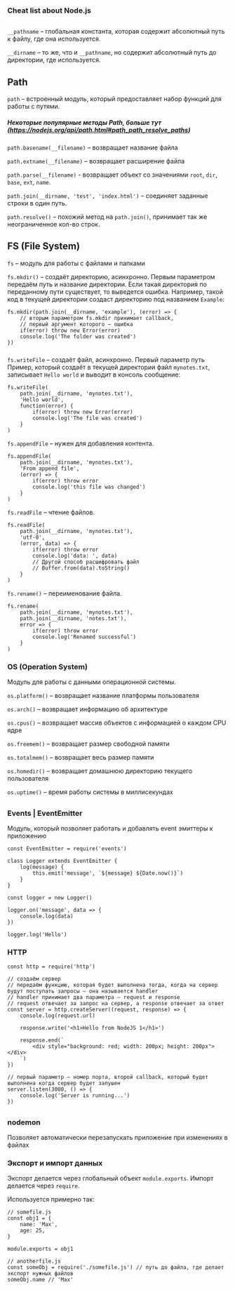 ### Cheat list about Node.js 

## 


`__pathname` – глобальная константа, которая содержит абсолютный путь к файлу, где она используется.

`__dirname` – то же, что и `__pathname`, но содержит абсолютный путь до директории, где используется. 


## Path
`path` – встроенный модуль, 
который предоставляет набор функций 
для работы с путями.

##### Некоторые популярные методы Path, больше тут (https://nodejs.org/api/path.html#path_path_resolve_paths)
`path.basename(__filename)` – возвращает название файла

`path.extname(__filename)` – возвращает расширение файла

`path.parse(__filename)` - возвращает объект со значениями `root`, `dir`, `base`, `ext`, `name`.

`path.join(__dirname, 'test', 'index.html')` – соединяет заданные строки в один путь.

`path.resolve()` – похожий метод на `path.join()`, принимает так же неограниченное кол-во строк. 

## FS (File System)
`fs` – модуль для работы с файлами и папками 

`fs.mkdir()` – создаёт директорию, асинхронно. 
Первым параметром передаём путь и название директории. 
Если такая директория по переданному пути существует, то выведется ошибка.
Например, такой код в текущей директории создаст директорию под названием `Example`: 
```
fs.mkdir(path.join(__dirname, 'example'), (error) => {
    // вторым параметром fs.mkdir принимает callback,
    // первый аргумент которого – ошибка
    if(error) throw new Error(error)
    console.log('The folder was created')
})
```
###

`fs.writeFile` – создаёт файл, асинхронно. Первый параметр путь
Пример, который создаёт в текущей директории файл `mynotes.txt`, записывает `Hello world` и выводит в консоль сообщение: 
```
fs.writeFile(
    path.join(__dirname, 'mynotes.txt'),
    'Hello world',
    function(error) {
        if(error) throw new Error(error)
        console.log('The file was created')
    }
)
```

`fs.appendFile` – нужен для добавления контента. 
``` 
fs.appendFile(
    path.join(__dirname, 'mynotes.txt'),
    'From append file',
    (error) => {
        if(error) throw error
        console.log('this file was changed')
    }
)
```

`fs.readFile` – чтение файлов. 
``` 
fs.readFile(
    path.join(__dirname, 'mynotes.txt'),
    'utf-8',
    (error, data) => {
        if(error) throw error
        console.log('data: ', data)
        // Другой способ расшифровать файл 
        // Buffer.from(data).toString()
    }
)
```

`fs.rename()` – переименование файла. 
```
fs.rename(
    path.join(__dirname, 'mynotes.txt'),
    path.join(__dirname, 'notes.txt'),
    error => {
        if(error) throw error
        console.log('Renamed successful')
    }
)
```

### OS (Operation System)
Модуль для работы с данными операционной системы.

`os.platform()` – возвращает название платформы пользователя

`os.arch()` – возвращает информацию об архитектуре

`os.cpus()` – возвращает массив объектов с информацией о каждом CPU ядре

`os.freemem()` – возвращает размер свободной памяти

`os.totalmem()` – возвращает весь размер памяти

`os.homedir()` – возвращает домашнюю директорию текущего пользователя

`os.uptime()` – время работы системы в миллисекундах

##

### Events | EventEmitter
Модуль, который позволяет работать и добавлять event эмиттеры к приложению
``` 
const EventEmitter = require('events')

class Logger extends EventEmitter {
    log(message) {
        this.emit('message', `${message} ${Date.now()}`)
    }
}

const logger = new Logger()

logger.on('message', data => {
    console.log(data)
})

logger.log('Hello')
```

### HTTP
``` 
const http = require('http')

// создаём сервер
// передаём функцию, которая будет выполнена тогда, когда на сервер будут поступать запросы – она называется handler
// handler принимает два параметра – request и response
// request отвечает за запрос на сервер, а response отвечает за ответ
const server = http.createServer((request, response) => {
    console.log(request.url)

    response.write('<h1>Hello from NodeJS 1</h1>')

    response.end(`
        <div style="background: red; width: 200px; height: 200px"></div>
    `)
})

// первый параметр – номер порта, второй callback, который будет выполнена когда сервер будет запушен
server.listen(3000, () => {
    console.log('Server is running...')
})
```

##

### nodemon
Позволяет автоматически перезапускать приложение при изменениях в файлах






### Экспорт и импорт данных
Экспорт делается через глобальный объект `module.exports`.
Импорт делается через `require`.

Используется примерно так:
```
// somefile.js 
const obj1 = {
    name: 'Max',
    age: 25,
}

module.exports = obj1 

// anotherfile.js 
const someObj = require('./somefile.js') // путь до файла, где делает экспорт нужных файлов
someObj.name // 'Max'
```



